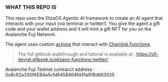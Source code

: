 ### WHAT THIS REPO IS
This repo uses the ElizaOS Agentic AI framework to create an AI agent that interacts with your input (via terminal or twitter!).
You give the agent a gift code and your wallet address and it will mint a gift NFT for you on the Avalanche Fuji Network.

The agent uses custom [actions](https://eliza.how/docs/core/actions) that interact with [Chainlink Functions](https://docs.chain.link/chainlink-functions).

> The full gitbook walkthrough and tutorial is available at : https://cll-devrel.gitbook.io/elizaos-functions-twitter/

Avalanche Fuji Testnet contracct address : 0x8c62a330fAEB4a5cfd6458464fd41a918d663025



